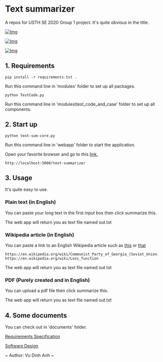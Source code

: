 # Text summarizer
A repos for USTH SE 2020 Group 1 project. It's quite obvious in the title.

[![Img](https://img.shields.io/badge/Python-3-green)]()

[![Img](https://img.shields.io/badge/Youtube-Demo-red)](https://youtu.be/UZ9a2ci0-4Q)

[![Img](https://img.shields.io/badge/License-TheUnlicense-yellow)](https://unlicense.org/)


## 1. Requirements
```
pip install -r requirements.txt .
```
Run this command line in 'modules' folder to set up all packages.

```
python TestCode.py
```
Run this command line in 'modules\test_code_and_case' folder to set up all components.

## 2. Start up
```
python text-sum-core.py
```
Run this command line in 'webapp' folder to start the application.

Open your favorite browser and go to this [link.](http://localhost:5000/text-summarizer)
```
http://localhost:5000/text-summarizer
```

## 3. Usage
It's quite easy to use.
### Plain text (in English)
You can paste your long text in the first input box then click summarize this.

The web app will return you as text file named out.txt
### Wikipedia article (in English)
You can paste a link to an English Wikipedia article such as [this](https://en.wikipedia.org/wiki/Loss_function) or [that](https://en.wikipedia.org/wiki/Communist_Party_of_Georgia_(Soviet_Union))
```
https://en.wikipedia.org/wiki/Communist_Party_of_Georgia_(Soviet_Union)
https://en.wikipedia.org/wiki/Loss_function
```
The web app will return you as text file named out.txt
### PDF (Purely created and in English)
You can upload a pdf file then click summarize this.

The web app will return you as text file named out.txt

## 4. Some documents
You can check out in 'documents' folder.

[Requirements Specification](https://docs.google.com/document/d/1JPUjkj7WB9qNS9bpn55QV00t1JlRpcWaTEJ1eBziqg0/)

[Software Design](https://docs.google.com/document/d/108BHsuCUpyInWNZPYqluplRkP0l9gAbkfa2SGPCXjkk/)

~ Author: Vu Dinh Anh ~
